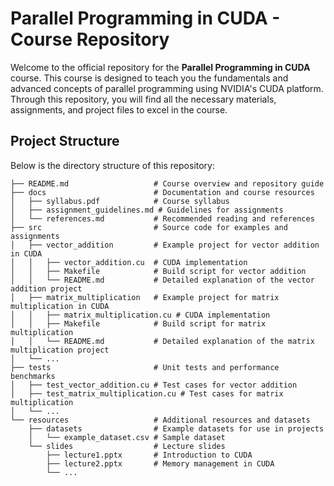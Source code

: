 # Parallel Programming in CUDA - Course Repository

Welcome to the official repository for the **Parallel Programming in CUDA** course. This course is designed to teach you the fundamentals and advanced concepts of parallel programming using NVIDIA's CUDA platform. Through this repository, you will find all the necessary materials, assignments, and project files to excel in the course.

## Project Structure

Below is the directory structure of this repository:

```plaintext
├── README.md                   # Course overview and repository guide
├── docs                        # Documentation and course resources
│   ├── syllabus.pdf            # Course syllabus
│   ├── assignment_guidelines.md # Guidelines for assignments
│   └── references.md           # Recommended reading and references
├── src                         # Source code for examples and assignments
│   ├── vector_addition         # Example project for vector addition in CUDA
│   │   ├── vector_addition.cu  # CUDA implementation
│   │   ├── Makefile            # Build script for vector addition
│   │   └── README.md           # Detailed explanation of the vector addition project
│   ├── matrix_multiplication   # Example project for matrix multiplication in CUDA
│   │   ├── matrix_multiplication.cu # CUDA implementation
│   │   ├── Makefile            # Build script for matrix multiplication
│   │   └── README.md           # Detailed explanation of the matrix multiplication project
│   └── ...
├── tests                       # Unit tests and performance benchmarks
│   ├── test_vector_addition.cu # Test cases for vector addition
│   ├── test_matrix_multiplication.cu # Test cases for matrix multiplication
│   └── ...
└── resources                   # Additional resources and datasets
    ├── datasets                # Example datasets for use in projects
    │   └── example_dataset.csv # Sample dataset
    └── slides                  # Lecture slides
        ├── lecture1.pptx       # Introduction to CUDA
        ├── lecture2.pptx       # Memory management in CUDA
        └── ...

